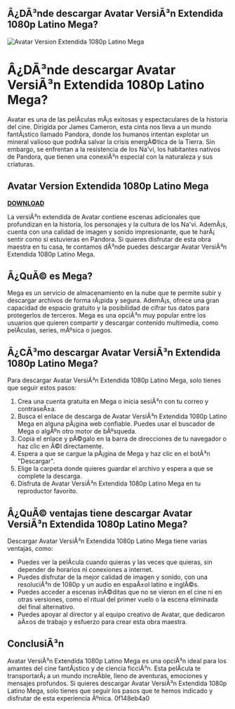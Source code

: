 ## Â¿DÃ³nde descargar Avatar VersiÃ³n Extendida 1080p Latino Mega?

 
![Avatar Version Extendida 1080p Latino Mega](https://encrypted-tbn1.gstatic.com/images?q=tbn:ANd9GcRe36nMO6hjkMkPojs95d9QYzgYBIAtbF2xpDefzqombqHCzeVFdS0enEc)

 
# Â¿DÃ³nde descargar Avatar VersiÃ³n Extendida 1080p Latino Mega?
 
Avatar es una de las pelÃ­culas mÃ¡s exitosas y espectaculares de la historia del cine. Dirigida por James Cameron, esta cinta nos lleva a un mundo fantÃ¡stico llamado Pandora, donde los humanos intentan explotar un mineral valioso que podrÃ­a salvar la crisis energÃ©tica de la Tierra. Sin embargo, se enfrentan a la resistencia de los Na'vi, los habitantes nativos de Pandora, que tienen una conexiÃ³n especial con la naturaleza y sus criaturas.
 
## Avatar Version Extendida 1080p Latino Mega


[**DOWNLOAD**](https://www.google.com/url?q=https%3A%2F%2Furllie.com%2F2tK6hs&sa=D&sntz=1&usg=AOvVaw0OCeiZEbkjRQNQoeZpCjP-)

 
La versiÃ³n extendida de Avatar contiene escenas adicionales que profundizan en la historia, los personajes y la cultura de los Na'vi. AdemÃ¡s, cuenta con una calidad de imagen y sonido impresionante, que te harÃ¡ sentir como si estuvieras en Pandora. Si quieres disfrutar de esta obra maestra en tu casa, te contamos dÃ³nde puedes descargar Avatar VersiÃ³n Extendida 1080p Latino Mega.
 
## Â¿QuÃ© es Mega?
 
Mega es un servicio de almacenamiento en la nube que te permite subir y descargar archivos de forma rÃ¡pida y segura. AdemÃ¡s, ofrece una gran capacidad de espacio gratuito y la posibilidad de cifrar tus datos para protegerlos de terceros. Mega es una opciÃ³n muy popular entre los usuarios que quieren compartir y descargar contenido multimedia, como pelÃ­culas, series, mÃºsica o juegos.
 
## Â¿CÃ³mo descargar Avatar VersiÃ³n Extendida 1080p Latino Mega?
 
Para descargar Avatar VersiÃ³n Extendida 1080p Latino Mega, solo tienes que seguir estos pasos:
 
1. Crea una cuenta gratuita en Mega o inicia sesiÃ³n con tu correo y contraseÃ±a.
2. Busca el enlace de descarga de Avatar VersiÃ³n Extendida 1080p Latino Mega en alguna pÃ¡gina web confiable. Puedes usar el buscador de Mega o algÃºn otro motor de bÃºsqueda.
3. Copia el enlace y pÃ©galo en la barra de direcciones de tu navegador o haz clic en Ã©l directamente.
4. Espera a que se cargue la pÃ¡gina de Mega y haz clic en el botÃ³n "Descargar".
5. Elige la carpeta donde quieres guardar el archivo y espera a que se complete la descarga.
6. Disfruta de Avatar VersiÃ³n Extendida 1080p Latino Mega en tu reproductor favorito.

## Â¿QuÃ© ventajas tiene descargar Avatar VersiÃ³n Extendida 1080p Latino Mega?
 
Descargar Avatar VersiÃ³n Extendida 1080p Latino Mega tiene varias ventajas, como:

- Puedes ver la pelÃ­cula cuando quieras y las veces que quieras, sin depender de horarios ni conexiones a internet.
- Puedes disfrutar de la mejor calidad de imagen y sonido, con una resoluciÃ³n de 1080p y un audio en espaÃ±ol latino e inglÃ©s.
- Puedes acceder a escenas inÃ©ditas que no se vieron en el cine ni en otras versiones, como el ritual del primer vuelo o la escena eliminada del final alternativo.
- Puedes apoyar al director y al equipo creativo de Avatar, que dedicaron aÃ±os de trabajo y esfuerzo para crear esta obra maestra.

## ConclusiÃ³n
 
Avatar VersiÃ³n Extendida 1080p Latino Mega es una opciÃ³n ideal para los amantes del cine fantÃ¡stico y de ciencia ficciÃ³n. Esta pelÃ­cula te transportarÃ¡ a un mundo increÃ­ble, lleno de aventuras, emociones y mensajes profundos. Si quieres descargar Avatar VersiÃ³n Extendida 1080p Latino Mega, solo tienes que seguir los pasos que te hemos indicado y disfrutar de esta experiencia Ãºnica.
 0f148eb4a0
